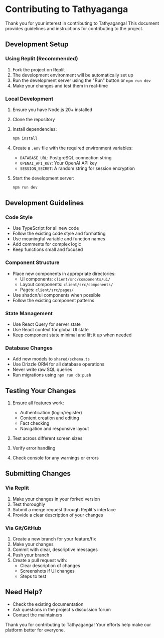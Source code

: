 # Contributing to Tathyaganga

Thank you for your interest in contributing to Tathyaganga! This document provides guidelines and instructions for contributing to the project.

## Development Setup

### Using Replit (Recommended)
1. Fork the project on Replit
2. The development environment will be automatically set up
3. Run the development server using the "Run" button or `npm run dev`
4. Make your changes and test them in real-time

### Local Development
1. Ensure you have Node.js 20+ installed
2. Clone the repository
3. Install dependencies:
   ```bash
   npm install
   ```
4. Create a `.env` file with the required environment variables:
   - `DATABASE_URL`: PostgreSQL connection string
   - `OPENAI_API_KEY`: Your OpenAI API key
   - `SESSION_SECRET`: A random string for session encryption

5. Start the development server:
   ```bash
   npm run dev
   ```

## Development Guidelines

### Code Style
- Use TypeScript for all new code
- Follow the existing code style and formatting
- Use meaningful variable and function names
- Add comments for complex logic
- Keep functions small and focused

### Component Structure
- Place new components in appropriate directories:
  - UI components: `client/src/components/ui/`
  - Layout components: `client/src/components/`
  - Pages: `client/src/pages/`
- Use shadcn/ui components when possible
- Follow the existing component patterns

### State Management
- Use React Query for server state
- Use React context for global UI state
- Keep component state minimal and lift it up when needed

### Database Changes
- Add new models to `shared/schema.ts`
- Use Drizzle ORM for all database operations
- Never write raw SQL queries
- Run migrations using `npm run db:push`

## Testing Your Changes

1. Ensure all features work:
   - Authentication (login/register)
   - Content creation and editing
   - Fact checking
   - Navigation and responsive layout

2. Test across different screen sizes
3. Verify error handling
4. Check console for any warnings or errors

## Submitting Changes

### Via Replit
1. Make your changes in your forked version
2. Test thoroughly
3. Submit a merge request through Replit's interface
4. Provide a clear description of your changes

### Via Git/GitHub
1. Create a new branch for your feature/fix
2. Make your changes
3. Commit with clear, descriptive messages
4. Push your branch
5. Create a pull request with:
   - Clear description of changes
   - Screenshots if UI changes
   - Steps to test

## Need Help?

- Check the existing documentation
- Ask questions in the project's discussion forum
- Contact the maintainers

Thank you for contributing to Tathyaganga! Your efforts help make our platform better for everyone.
